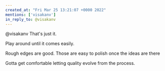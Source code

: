 ```yaml
---
created_at: "Fri Mar 25 13:21:07 +0000 2022"
mentions: ['visakanv']
in_reply_to: @visakanv
---
```


@visakanv That's just it. 

Play around until it comes easily.

Rough edges are good. Those are easy to polish once the ideas are there

Gotta get comfortable letting quality evolve from the process.